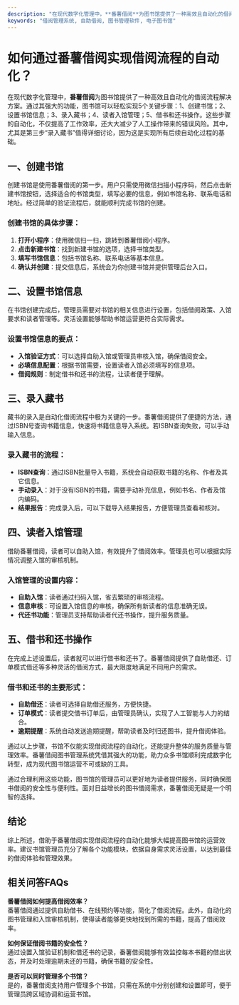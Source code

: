 ```yaml
---
description: "在现代数字化管理中，**番薯借阅**为图书馆提供了一种高效且自动化的借阅流程解决方案。通过其强大的功能，图书馆可以轻松实现5个关键步骤：1、创建书馆；2、设置书馆信息；3、录入藏书；4、读者入馆管理；5、借书和还书操作。这些步骤的自动化，不仅提高了工作效率，还大大减少了人工操作带来的错误风险。其中，尤其是第三步“录入藏书”值得详细讨论，因为这是实现所有后续自动化过程的基础。"
keywords: "借阅管理系统, 自助借阅, 图书管理软件, 电子图书馆"
---
```

# 如何通过番薯借阅实现借阅流程的自动化？

在现代数字化管理中，**番薯借阅**为图书馆提供了一种高效且自动化的借阅流程解决方案。通过其强大的功能，图书馆可以轻松实现5个关键步骤：1、创建书馆；2、设置书馆信息；3、录入藏书；4、读者入馆管理；5、借书和还书操作。这些步骤的自动化，不仅提高了工作效率，还大大减少了人工操作带来的错误风险。其中，尤其是第三步“录入藏书”值得详细讨论，因为这是实现所有后续自动化过程的基础。

## 一、创建书馆

创建书馆是使用番薯借阅的第一步。用户只需使用微信扫描小程序码，然后点击新建书馆按钮，选择适合的书馆类型，填写必要的信息，例如书馆名称、联系电话和地址。经过简单的验证流程后，就能顺利完成书馆的创建。

### 创建书馆的具体步骤：

1. **打开小程序**：使用微信扫一扫，跳转到番薯借阅小程序。
2. **点击新建书馆**：找到新建书馆的选项，选择书馆类型。
3. **填写书馆信息**：包括书馆名称、联系电话等基本信息。
4. **确认并创建**：提交信息后，系统会为你创建书馆并提供管理后台入口。

## 二、设置书馆信息

在书馆创建完成后，管理员需要对书馆的相关信息进行设置，包括借阅政策、入馆要求和读者管理等。灵活设置能够帮助书馆运营更符合实际需求。

### 设置书馆信息的要点：

- **入馆验证方式**：可以选择自助入馆或管理员审核入馆，确保借阅安全。
- **必填信息配置**：根据书馆需要，设置读者入馆必须填写的信息项。
- **借阅规则**：制定借书和还书的流程，让读者便于理解。

## 三、录入藏书

藏书的录入是自动化借阅流程中极为关键的一步。番薯借阅提供了便捷的方法，通过ISBN号查询书籍信息，快速将书籍信息导入系统。若ISBN查询失败，可以手动输入信息。

### 录入藏书的流程：

- **ISBN查询**：通过ISBN批量导入书籍，系统会自动获取书籍的名称、作者及其它信息。
- **手动录入**：对于没有ISBN的书籍，需要手动补充信息，例如书名、作者及馆内编码。
- **结果报告**：完成录入后，可以下载导入结果报告，方便管理员查看和核对。

## 四、读者入馆管理

借助番薯借阅，读者可以自助入馆，有效提升了借阅效率。管理员也可以根据实际情况调整入馆的审核机制。

### 入馆管理的设置内容：

- **自助入馆**：读者通过扫码入馆，省去繁琐的审核流程。
- **信息审核**：可设置入馆信息的审核，确保所有新读者的信息准确无误。
- **代还书功能**：管理员支持帮助读者代还书操作，提升服务质量。

## 五、借书和还书操作

在完成上述设置后，读者就可以进行借书和还书了。番薯借阅提供了自助借还、订单模式借还等多种灵活的借阅方式，最大限度地满足不同用户的需求。

### 借书和还书的主要形式：

- **自助借还**：读者可选择自助借还服务，方便快捷。
- **订单模式**：读者提交借书订单后，由管理员确认，实现了人工智能与人力的结合。
- **逾期提醒**：系统自动发送逾期提醒，帮助读者及时归还图书，提升借阅体验。

通过以上步骤，书馆不仅能实现借阅流程的自动化，还能提升整体的服务质量与管理效率。番薯借阅图书管理系统凭借其强大的功能，助力众多书馆顺利完成数字化转型，成为现代图书馆运营不可或缺的工具。

通过合理利用这些功能，图书馆的管理员可以更好地为读者提供服务，同时确保图书借阅的安全性与便利性。面对日益增长的图书借阅需求，番薯借阅无疑是一个明智的选择。

## 结论

综上所述，借助于番薯借阅实现借阅流程的自动化能够大幅提高图书馆的运营效率。建议书馆管理员充分了解各个功能模块，依据自身需求灵活设置，以达到最佳的借阅体验和管理效果。

## 相关问答FAQs

**番薯借阅如何提高借阅效率？**  
番薯借阅通过提供自助借书、在线预约等功能，简化了借阅流程。此外，自动化的图书管理和入馆审核机制，使得读者能够更快地找到所需的书籍，提高了借阅效率。

**如何保证借阅书籍的安全性？**  
通过设置入馆验证机制和借还书的记录，番薯借阅能够有效监控每本书籍的借出状态，并及时处理逾期未还的书籍，确保书籍的安全性。

**是否可以同时管理多个书馆？**  
是的，番薯借阅支持用户管理多个书馆，只需在系统中分别创建和设置即可，便于管理员跨区域协调和运营书馆。
